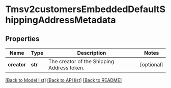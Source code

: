 # Tmsv2customersEmbeddedDefaultShippingAddressMetadata

## Properties
Name | Type | Description | Notes
------------ | ------------- | ------------- | -------------
**creator** | **str** | The creator of the Shipping Address token. | [optional] 

[[Back to Model list]](../README.md#documentation-for-models) [[Back to API list]](../README.md#documentation-for-api-endpoints) [[Back to README]](../README.md)


